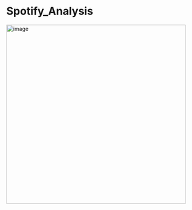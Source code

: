 # Spotify_Analysis


<img width="472" alt="image" src="https://github.com/user-attachments/assets/b27ef943-d322-4f21-ba51-8fb52d11d250" />

